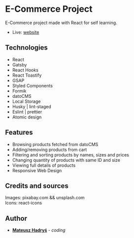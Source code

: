 # E-Commerce Project

E-Commerce project made with React for self learning.

- Live: [website](https://hadrysm-hatta.netlify.app/)

## Technologies

- React
- Gatsby
- React Hooks
- React Toastify
- GSAP
- Styled Components
- Formik
- datoCMS
- Local Storage
- Husky | lint-staged
- Eslint | prettier
- Atomic design

## Features

- Browsing products fetched from datoCMS
- Adding/removing products from cart
- Filtering and sorting products by names, sizes and prices
- Changing quantity of products with same ID and size
- Viewing full details of products
- Responsive Web Design

## Credits and sources

Images: pixabay.com && unsplash.com <br/>
Icons: react-icons

## Author

- **[Mateusz Hadryś](https://github.com/hadrysm)** - _coding_
